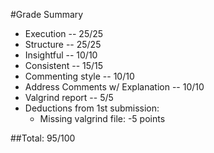 #Grade Summary

* Execution -- 25/25
* Structure -- 25/25
* Insightful -- 10/10
* Consistent -- 15/15
* Commenting style -- 10/10
* Address Comments w/ Explanation -- 10/10
* Valgrind report -- 5/5
* Deductions from 1st submission:
    - Missing valgrind file: -5 points

##Total: 95/100

